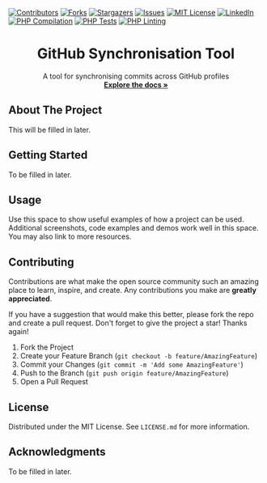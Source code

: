 [![Contributors][contributors-shield]][contributors-url]
[![Forks][forks-shield]][forks-url]
[![Stargazers][stars-shield]][stars-url]
[![Issues][issues-shield]][issues-url]
[![MIT License][license-shield]][license-url]
[![LinkedIn][linkedin-shield]][linkedin-url]
<br>
[![PHP Compilation](https://github.com/oliverearl/github-sync-tool/actions/workflows/build.yml/badge.svg)](https://github.com/oliverearl/github-sync-tool/actions/workflows/build.yml)
[![PHP Tests](https://github.com/oliverearl/github-sync-tool/actions/workflows/tests.yml/badge.svg)](https://github.com/oliverearl/github-sync-tool/actions/workflows/tests.yml)
[![PHP Linting](https://github.com/oliverearl/github-sync-tool/actions/workflows/pint.yml/badge.svg)](https://github.com/oliverearl/github-sync-tool/actions/workflows/pint.yml)

<div align="center">
    <h1 align="center">GitHub Synchronisation Tool</h1>
    <p align="center">
        A tool for synchronising commits across GitHub profiles
        <br />
        <a href="#"><strong>Explore the docs »</strong></a>
    </p>
</div>

## About The Project

This will be filled in later.

## Getting Started

To be filled in later.

## Usage

Use this space to show useful examples of how a project can be used. Additional screenshots, code examples and demos work well in this space. You may also link to more resources.

## Contributing

Contributions are what make the open source community such an amazing place to learn, inspire, and create. Any contributions you make are **greatly appreciated**.

If you have a suggestion that would make this better, please fork the repo and create a pull request.
Don't forget to give the project a star! Thanks again!

1. Fork the Project
2. Create your Feature Branch (`git checkout -b feature/AmazingFeature`)
3. Commit your Changes (`git commit -m 'Add some AmazingFeature'`)
4. Push to the Branch (`git push origin feature/AmazingFeature`)
5. Open a Pull Request

## License

Distributed under the MIT License. See `LICENSE.md` for more information.

## Acknowledgments

To be filled in later.

<!-- MARKDOWN LINKS & IMAGES -->
<!-- https://www.markdownguide.org/basic-syntax/#reference-style-links -->
[contributors-shield]: https://img.shields.io/github/contributors/oliverearl/github-sync-tool.svg?style=for-the-badge
[contributors-url]: https://github.comoliverearl/github-sync-tool/graphs/contributors
[forks-shield]: https://img.shields.io/github/forks/oliverearl/github-sync-tool.svg?style=for-the-badge
[forks-url]: https://github.com/oliverearl/github-sync-tool/network/members
[stars-shield]: https://img.shields.io/github/stars/oliverearl/github-sync-tool.svg?style=for-the-badge
[stars-url]: https://github.com/othneildrew/Best-README-Template/stargazers
[issues-shield]: https://img.shields.io/github/issues/oliverearl/github-sync-tool?style=for-the-badge
[issues-url]: https://github.com/othneildrew/Best-README-Template/issues
[license-shield]: https://img.shields.io/github/license/oliverearl/github-sync-tool?style=for-the-badge
[license-url]: https://github.com/oliverearl/github-sync-tool/blob/master/LICENSE.md
[linkedin-shield]: https://img.shields.io/badge/-LinkedIn-black.svg?style=for-the-badge&logo=linkedin&colorB=555
[linkedin-url]: https://linkedin.com/in/oliverearl
